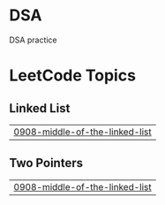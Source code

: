 # DSA
DSA practice 

<!---LeetCode Topics Start-->
# LeetCode Topics
## Linked List
|  |
| ------- |
| [0908-middle-of-the-linked-list](https://github.com/munagalachandu/DSA/tree/master/0908-middle-of-the-linked-list) |
## Two Pointers
|  |
| ------- |
| [0908-middle-of-the-linked-list](https://github.com/munagalachandu/DSA/tree/master/0908-middle-of-the-linked-list) |
<!---LeetCode Topics End-->